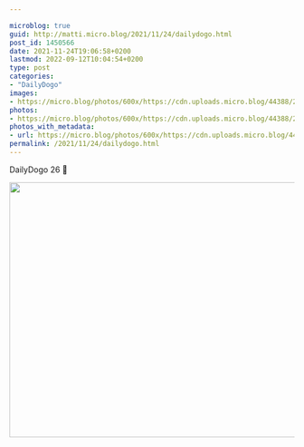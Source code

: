```yaml
---

microblog: true
guid: http://matti.micro.blog/2021/11/24/dailydogo.html
post_id: 1450566
date: 2021-11-24T19:06:58+0200
lastmod: 2022-09-12T10:04:54+0200
type: post
categories:
- "DailyDogo"
images:
- https://micro.blog/photos/600x/https://cdn.uploads.micro.blog/44388/2021/2e85bc107f.jpg
photos:
- https://micro.blog/photos/600x/https://cdn.uploads.micro.blog/44388/2021/2e85bc107f.jpg
photos_with_metadata:
- url: https://micro.blog/photos/600x/https://cdn.uploads.micro.blog/44388/2021/2e85bc107f.jpg
permalink: /2021/11/24/dailydogo.html
---
```

DailyDogo 26 🐶

<img src="https://micro.blog/photos/600x/https://blog.martin-haehnel.de/uploads/2021/2e85bc107f.jpg" width="600" height="450" alt="" />
